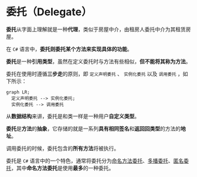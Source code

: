 # 委托（Delegate）

**委托**从字面上理解就是一种**代理**，类似于房屋中介，由租房人委托中介为其租赁房屋。

在 `C#` 语言中，**委托则委托某个方法来实现具体的功能**。

**委托**是一种**引用类型**，虽然在定义委托时与方法有些相似，**但不能将其称为方法**。

委托在使用时遵循**三步走**的原则，即 `定义声明委托` 、 `实例化委托` 以及 `调用委托` ，如下所示：

```mermaid
graph LR; 
  定义声明委托 --> 实例化委托;
  实例化委托 --> 调用委托
```

从**数据结构**来讲，委托是和类一样是一种用户**自定义类型**。

**委托**是**方法**的**抽象**，它存储的就是一系列**具有相同签名**和**返回回类型**的方法的**地址**。

调用委托的时候，委托包含的**所有方法**将被执行。

委托是 `C#` 语言中的一个特色，通常将委托分为[命名方法委托](./命名方法委托.md)、[多播委托](./多播委托.md)、[匿名委托](./匿名委托.md)，其中**命名方法委托**是使用**最多**的一种委托。
